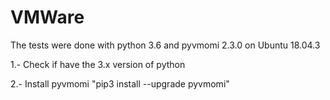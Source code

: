 # VMWare
The tests were done with python 3.6 and pyvmomi 2.3.0 on Ubuntu 18.04.3

1.- Check if have the 3.x version of python 

2.- Install pyvmomi "pip3 install --upgrade pyvmomi"


